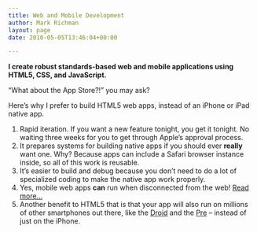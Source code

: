```yaml
---
title: Web and Mobile Development
author: Mark Richman
layout: page
date: 2010-05-05T13:46:04+00:00

---
```

**I create robust standards-based web and mobile applications using HTML5, CSS, and JavaScript.**

&#8220;What about the App Store?!&#8221; you may ask?

Here&#8217;s why I prefer to build HTML5 web apps, instead of an iPhone or iPad native app.

  1. Rapid iteration. If you want a new feature tonight, you get it tonight. No waiting three weeks for you to get through Apple&#8217;s approval process.
  2. It prepares systems for building native apps if you should ever **really** want one. Why? Because apps can include a Safari browser instance inside, so all of this work is reusable.
  3. It’s easier to build and debug because you don’t need to do a lot of specialized coding to make the native app work properly.
  4. Yes, mobile web apps **can** run when disconnected from the web! <a href="http://developer.apple.com/safari/library/documentation/iPhone/Conceptual/SafariJSDatabaseGuide/OfflineApplicationCache/OfflineApplicationCache.html" target="_blank">Read more&#8230;</a>
  5. Another benefit to HTML5 that is that your app will also run on millions of other smartphones out there, like the <a href="http://news.softpedia.com/news/Android-2-0-Available-Today-Android-2-1-Next-126330.shtml" target="_blank">Droid</a> and the <a href="http://mypre.com/palm-pre-gets-html5-google-maps-app-offline-webapps-200918613/" target="_blank">Pre</a> &#8211; instead of just on the iPhone.